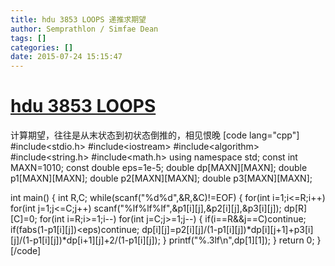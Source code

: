 ```yaml
---
title: hdu 3853 LOOPS 递推求期望
author: Semprathlon / Simfae Dean
tags: []
categories: []
date: 2015-07-24 15:15:47
---
```

[hdu 3853 LOOPS](http://acm.hdu.edu.cn/showproblem.php?pid=3853)
====
计算期望，往往是从末状态到初状态倒推的，相见恨晚
[code lang="cpp"]
#include&lt;stdio.h&gt;
#include&lt;iostream&gt;
#include&lt;algorithm&gt;
#include&lt;string.h&gt;
#include&lt;math.h&gt;
using namespace std;
const int MAXN=1010;
const double eps=1e-5;
double dp[MAXN][MAXN];
double p1[MAXN][MAXN];
double p2[MAXN][MAXN];
double p3[MAXN][MAXN];

int main()
{
    int R,C;
    while(scanf(&quot;%d%d&quot;,&amp;R,&amp;C)!=EOF)
    {
        for(int i=1;i&lt;=R;i++)
          for(int j=1;j&lt;=C;j++)
            scanf(&quot;%lf%lf%lf&quot;,&amp;p1[i][j],&amp;p2[i][j],&amp;p3[i][j]);
        dp[R][C]=0;
        for(int i=R;i&gt;=1;i--)
          for(int j=C;j&gt;=1;j--)
          {
              if(i==R&amp;&amp;j==C)continue;
              if(fabs(1-p1[i][j])&lt;eps)continue;
              dp[i][j]=p2[i][j]/(1-p1[i][j])*dp[i][j+1]+p3[i][j]/(1-p1[i][j])*dp[i+1][j]+2/(1-p1[i][j]);
          }
        printf(&quot;%.3lf\n&quot;,dp[1][1]);
    }
    return 0;
}
[/code]